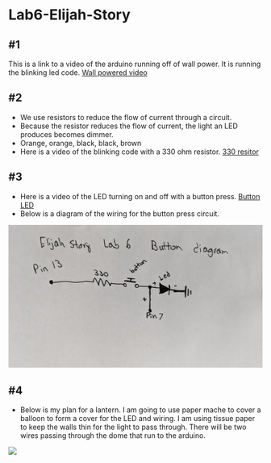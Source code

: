 # Lab6-Elijah-Story
 
## #1
This is a link to a video of the arduino running off of wall power. It is running the blinking led code.
[Wall powered video](https://photos.app.goo.gl/CHZoEDzRAf6q8swK9)

## #2
- We use resistors to reduce the flow of current through a circuit.
- Because the resistor reduces the flow of current, the light an LED produces becomes dimmer.
- Orange, orange, black, black, brown
- Here is a video of the blinking code with a 330 ohm resistor. [330 resitor](https://photos.app.goo.gl/ZR5wpno869bxR38Q9)

## #3
- Here is a video of the LED turning on and off with a button press. [Button LED](https://photos.app.goo.gl/QXfSZPQydxC5HqB19)
- Below is a diagram of the wiring for the button press circuit.
<img src="images/button-diagram.jpg" width = 640>

## #4
- Below is my plan for a lantern. I am going to use paper mache to cover a balloon to form a cover for the LED and wiring. I am using tissue paper to keep the walls thin for the light to pass through. There will be two wires passing through the dome that run to the arduino.
<img src="images/lantren-design.jpg" height = 640>
